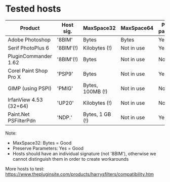 Tested hosts
============

| Product                 | Host sig.   | MaxSpace32       | MaxSpace64       | Preserves parameters? | 
| ----------------------- | ----------- | ---------------- | ---------------- | --------------------- |
| Adobe Photoshop         | '8BIM'      | Bytes            | Bytes            | Yes                   |
| Serif PhotoPlus 6       | '8BIM'(!)   | Kilobytes (!)    | Not in use       | Yes                   |
| PluginCommander 1.62    | '8BIM'(!)   | Bytes            | Not in use       | No (!)                |
| Corel Paint Shop Pro X  | 'PSP9'      | Bytes            | Not in use       | Yes                   |
| GIMP (using PSPI)       | 'PMIG'      | Bytes, 100MB (!) | Not in use       | No (!)                |
| IrfanView 4.53 (32+64)  | 'UP20'      | Kilobytes (!)    | Not in use       | No (!)                |
| Paint.Net PSFilterPdn   | 'NDP.'      | Bytes, 1 GB (!)  | Not in use       | Yes                   |

Note:
- MaxSpace32: Bytes = Good
- Preserve Parameters: Yes = Good
- Hosts should have an individual signature (not '8BIM'), otherwise we cannot distinguish them in order to create workarounds

More hosts to test:
https://www.thepluginsite.com/products/harrysfilters/compatibility.htm
